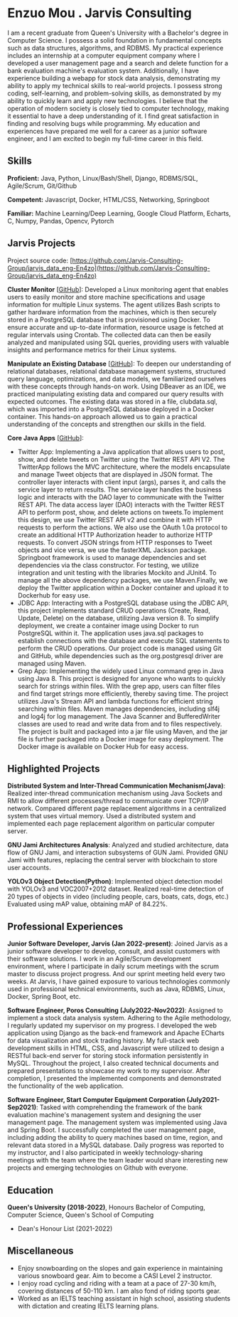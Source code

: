 # Enzuo Mou . Jarvis Consulting

I am a recent graduate from Queen's University with a Bachelor's degree in Computer Science. I possess a solid foundation in fundamental concepts such as data structures, algorithms, and RDBMS. My practical experience includes an internship at a computer equipment company where I developed a user management page and a search and delete function for a bank evaluation machine's evaluation system. Additionally, I have experience building a webapp for stock data analysis, demonstrating my ability to apply my technical skills to real-world projects. I possess strong coding, self-learning, and problem-solving skills, as demonstrated by my ability to quickly learn and apply new technologies. I believe that the operation of modern society is closely tied to computer technology, making it essential to have a deep understanding of it. I find great satisfaction in finding and resolving bugs while programming. My education and experiences have prepared me well for a career as a junior software engineer, and I am excited to begin my full-time career in this field.

## Skills

**Proficient:** Java, Python, Linux/Bash/Shell, Django, RDBMS/SQL, Agile/Scrum, Git/Github

**Competent:** Javascript, Docker, HTML/CSS, Networking, Springboot

**Familiar:** Machine Learning/Deep Learning, Google Cloud Platform, Echarts, C, Numpy, Pandas, Opencv, Pytorch

## Jarvis Projects

Project source code: [https://github.com/Jarvis-Consulting-Group/jarvis_data_eng-En4zo](https://github.com/Jarvis-Consulting-Group/jarvis_data_eng-En4zo)


**Cluster Monitor** [[GitHub](https://github.com/Jarvis-Consulting-Group/jarvis_data_eng-En4zo/tree/master/linux_sql)]: Developed a Linux monitoring agent that enables users to easily monitor and store machine specifications and usage information for multiple Linux systems. The agent utilizes Bash scripts to gather hardware information from the machines, which is then securely stored in a PostgreSQL database that is provisioned using Docker. To ensure accurate and up-to-date information, resource usage is fetched at regular intervals using Crontab. The collected data can then be easily analyzed and manipulated using SQL queries, providing users with valuable insights and performance metrics for their Linux systems.

**Manipulate an Existing Database** [[GitHub](https://github.com/Jarvis-Consulting-Group/jarvis_data_eng-En4zo/tree/master/sql)]: To deepen our understanding of relational databases, relational database management systems, structured query language, optimizations, and data models, we familiarized ourselves with these concepts through hands-on work. Using DBeaver as an IDE, we practiced manipulating existing data and compared our query results with expected outcomes. The existing data was stored in a file, clubdata.sql, which was imported into a PostgreSQL database deployed in a Docker container. This hands-on approach allowed us to gain a practical understanding of the concepts and strengthen our skills in the field.

**Core Java Apps** [[GitHub](https://github.com/Jarvis-Consulting-Group/jarvis_data_eng-En4zo/tree/master/core_java)]:
      
  - Twitter App: Implementing a Java application that allows users to post, show, and delete tweets on Twitter using the Twitter REST API V2. The TwitterApp follows the MVC architecture, where the models encapsulate and manage Tweet objects that are displayed in JSON format. The controller layer interacts with client input (args), parses it, and calls the service layer to return results. The service layer handles the business logic and interacts with the DAO layer to communicate with the Twitter REST API. The data access layer (DAO) interacts with the Twitter REST API to perform post, show, and delete actions on tweets.To implement this design, we use Twitter REST API v2 and combine it with HTTP requests to perform the actions. We also use the OAuth 1.0a protocol to create an additional HTTP Authorization header to authorize HTTP requests. To convert JSON strings from HTTP responses to Tweet objects and vice versa, we use the fasterXML Jackson package. Springboot framework is used to manage dependencies and set dependencies via the class constructor. For testing, we utilize integration and unit testing with the libraries Mockito and JUnit4. To manage all the above dependency packages, we use Maven.Finally, we deploy the Twitter application within a Docker container and upload it to Dockerhub for easy use.
  - JDBC App: Interacting with a PostgreSQL database using the JDBC API, this project implements standard CRUD operations (Create, Read, Update, Delete) on the database, utilizing Java version 8. To simplify deployment, we create a container image using Docker to run PostgreSQL within it. The application uses java.sql packages to establish connections with the database and execute SQL statements to perform the CRUD operations. Our project code is managed using Git and GitHub, while dependencies such as the org.postgresql driver are managed using Maven.
  - Grep App: Implementing the widely used Linux command grep in Java using Java 8. This project is designed for anyone who wants to quickly search for strings within files. With the grep app, users can filter files and find target strings more efficiently, thereby saving time. The project utilizes Java's Stream API and lambda functions for efficient string searching within files. Maven manages dependencies, including slf4j and log4j for log management. The Java Scanner and BufferedWriter classes are used to read and write data from and to files respectively. The project is built and packaged into a jar file using Maven, and the jar file is further packaged into a Docker image for easy deployment. The Docker image is available on Docker Hub for easy access.


## Highlighted Projects
**Distributed System and Inter-Thread Communication Mechanism(Java)**: Realized inter-thread communication mechanism using Java Sockets and RMI to allow different processes/thread to communicate over TCP/IP network. Compared different page replacement algorithms in a centralized system that uses virtual memory. Used a distributed system and implemented each page replacement algorithm on particular computer server.

**GNU Jami Architectures Analysis**: Analyzed and studied architecture, data flow of GNU Jami, and interaction subsystems of GUN Jami. Provided GNU Jami with features, replacing the central server with blockchain to store user accounts.

**YOLOv3 Object Detection(Python)**: Implemented object detection model with YOLOv3 and VOC2007+2012 dataset. Realized real-time detection of 20 types of objects in video (including people, cars, boats, cats, dogs, etc.) Evaluated using mAP value, obtaining mAP of 84.22%.


## Professional Experiences

**Junior Software Developer, Jarvis (Jan 2022-present)**: Joined Jarvis as a junior software developer to develop, consult, and assist customers with their software solutions. I work in an Agile/Scrum development environment, where I participate in daily scrum meetings with the scrum master to discuss project progress. And our sprint meeting held every two weeks. At Jarvis, I have gained exposure to various technologies commonly used in professional technical environments, such as Java, RDBMS, Linux, Docker, Spring Boot, etc.

**Software Engineer, Poros Consulting (July2022-Nov2022)**: Assigned to implement a stock data analysis system. Adhering to the Agile methodology, I regularly updated my supervisor on my progress. I developed the web application using Django as the back-end framework and Apache ECharts for data visualization and stock trading history. My full-stack web development skills in HTML, CSS, and Javascript were utilized to design a RESTful back-end server for storing stock information persistently in MySQL. Throughout the project, I also created technical documents and prepared presentations to showcase my work to my supervisor. After completion, I presented the implemented components and demonstrated the functionality of the web application.

**Software Engineer, Start Computer Equipment Corporation (July2021-Sep2021)**: Tasked with comprehending the framework of the bank evaluation machine's management system and designing the user management page. The management system was implemented using Java and Spring Boot. I successfully completed the user management page, including adding the ability to query machines based on time, region, and relevant data stored in a MySQL database. Daily progress was reported to my instructor, and I also participated in weekly technology-sharing meetings with the team where the team leader would share interesting new projects and emerging technologies on Github with everyone.


## Education
**Queen's University (2018-2022)**, Honours Bachelor of Computing, Computer Science, Queen's School of Computing
- Dean's Honour List (2021-2022)


## Miscellaneous
- Enjoy snowboarding on the slopes and gain experience in maintaining various snowboard gear. Aim to become a CASI Level 2 instructor.
- I enjoy road cycling and riding with a team at a pace of 27-30 km/h, covering distances of 50-110 km. I am also fond of riding sports gear.
- Worked as an IELTS teaching assistant in high school, assisting students with dictation and creating IELTS learning plans.
